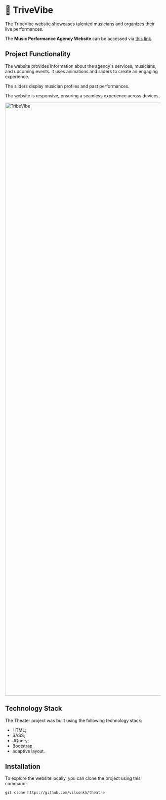 # 🎵 TriveVibe
The TribeVibe website showcases talented musicians and organizes their live performances.

The **Music Performance Agency Website** can be accessed via [this link](https://vilsonkh.github.io/tribe/).

## Project Functionality
The website provides information about the agency's services, musicians, and upcoming events. It uses animations and sliders to create an engaging experience.

The sliders display musician profiles and past performances.

The website is responsive, ensuring a seamless experience across devices.

<img width="1920" alt="TribeVibe" src="">

## Technology Stack
The Theater project was built using the following technology stack:

-   HTML;
-   SASS;
-   JQuery;
- Bootstrap
-   adaptive layout.

## Installation
To explore the website locally, you can clone the project using this command:

```
git clone https://github.com/vilsonkh/theatre
```